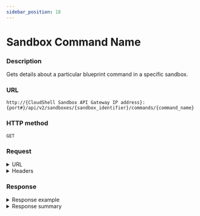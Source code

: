 ```yaml
---
sidebar_position: 18
---
```


# Sandbox Command Name

### Description

Gets details about a particular blueprint command in a specific sandbox.

### URL

`http://{CloudShell Sandbox API Gateway IP address}:{port#}/api/v2/sandboxes/{sandbox_identifier}/commands/{command_name}`

### HTTP method

`GET`

### Request

<details>
<summary>URL</summary>

:::note
 You can get the **sandbox ID** from the [sandboxes](https://help.quali.com/Online%20Help/0.0/Portal/Content/API/RefGuides/Sndbx-REST-API/REST-API-V2-Ref-Guide.htm?tocpath=CloudShell%20API%20Guide%7CCloudShell%20Sandbox%20API%7C_____3#sandboxe) method, [blueprint start](https://help.quali.com/Online%20Help/0.0/Portal/Content/API/RefGuides/Sndbx-REST-API/REST-API-V2-Ref-Guide.htm?tocpath=CloudShell%20API%20Guide%7CCloudShell%20Sandbox%20API%7C_____3#blueprin3) method, and from the sandbox ID segment in the CloudShell Portal URL, and the command's name from the [sandbox commands](https://help.quali.com/Online%20Help/0.0/Portal/Content/API/RefGuides/Sndbx-REST-API/REST-API-V2-Ref-Guide.htm?tocpath=CloudShell%20API%20Guide%7CCloudShell%20Sandbox%20API%7C_____3#sandbox5) method.
:::

| Parameter | Description/Comments |
| --- | --- |
| `sandbox_identifier` | The id of the sandbox (`string`). |
| `command_name` | The name of the command (`string`). |

</details>

<details>
<summary>Headers</summary>

Example header format for the `sandbox command name` method:

`Authorization: Basic <authorization token returned from the login method>`

`Content-Type: application/json`

</details>

### Response

<details>
<summary>Response example</summary>

The `sandbox command name` method returns details about a specific command for a particular sandbox and the actions that can be performed on the command.

```javascript
{
   "name":"my_command",
   "description":"",
   "params":[
      {
         "name":"param1",
         "description":"",
         "type":"numeric""possible values":[
            
         ],
         "default value":"""mandatory":false
      }
   ]"executions":[
      {
         "id":"0daead01-8e57-4064-81d4-84911effa911",
         "status":"Pending",
         "supports_Cancelation":"false",
         "_links":{
            "self":{
               "href":"/executions/0daead01-8e57-4064-81d4-84911effa911",
               "method":"GET"
            }"stop":{
               "href":"/executions/0daead01-8e57-4064-81d4-84911effa911",
               "method":"DELETE"
            }
         }
      }
   ],
   "_links":{
      "self":{
         "href":"/sandboxes/0daead01-8e57-4064-81d4-84911effa000/commands/my-command",
         "method":"GET"
      },
      "start":{
         "href":"/sandboxes/0daead01-8e57-4064-81d4-84911effa000/commands/my-command/start",
         "method":"POST"
      }
   }
}
```
</details>

<details>
<summary>Response summary</summary>

The response output properties of the `sandbox command name` method are described in the following table.

| Property | Sub Property | Description/Comments |
| --- | --- | --- |
| `name` |   | The name of the command. `(string)` |
| `description` |   | A short description of the command. `(string)` |
| `params` |   | The parameters needed for the command execution. `(array)` |
|   | `name` | The parameter name. `(string)` |
|   | `description` | The parameter description. `(string)` |
|   | `type` | The parameter type ("string", "numeric", or "lookup"). `(string)` |
|   | `possible values` | All the possible values for this parameter. `(array)` |
|   | `default value` | The default value of the parameter. `(string)` |
|   | `mandatory` | Whether or not the parameter is mandatory for the command execution. `(bool)` |
| `executions` |   | The execution history for this command. `(array)` |
|   | `id` | The ID of the execution. `(string)` |
|   | `status` | The current status of the command execution ("pending", "running", "stopping", "canceled". `(string)` |
|   | `supports_cancellation` | Whether or not stopping the execution before it is completed is supported. `(bool)` |
|   | `_links` | The actions that can be performed on the execution (Get execution details, Delete execution) |
| `_links` |   | The actions that can be performed on the sandbox's blueprint command in the user's domain: |
|   | `self` | Provides a link to get the command's details via a `GET` request. |
|   | `start` | Provides a link to start the command's execution via a `POST` request. |

</details>